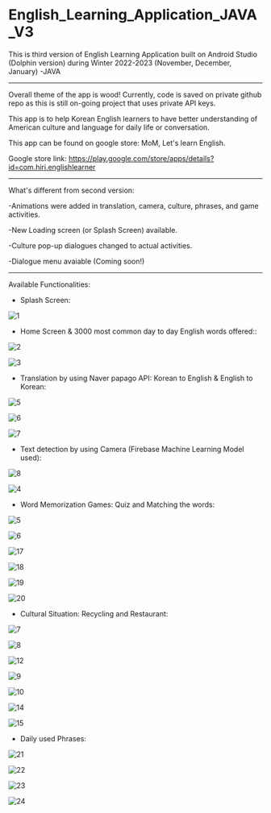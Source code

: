 # English_Learning_Application_JAVA_V3

This is third version of English Learning Application built on Android Studio (Dolphin version) during Winter 2022-2023 (November, December, January) -JAVA

------------------------------------------------------------------------------------------------------------

Overall theme of the app is wood! Currently, code is saved on private github repo as this is still on-going project that uses private API keys.

This app is to help Korean English learners to have better understanding of American culture and language for daily life or conversation.

This app can be found on google store: MoM, Let's learn English.

Google store link: https://play.google.com/store/apps/details?id=com.hiri.englishlearner

------------------------------------------------------------------------------------------------------------

What's different from second version:

-Animations were added in translation, camera, culture, phrases, and game activities.

-New Loading screen (or Splash Screen) available.

-Culture pop-up dialogues changed to actual activities. 

-Dialogue menu avaiable (Coming soon!)

------------------------------------------------------------------------------------------------------------

Available Functionalities:

- Splash Screen:

![1](https://user-images.githubusercontent.com/98497929/220538246-c15947e8-ac50-4513-b1ca-f38b7fff232c.JPG)

- Home Screen & 3000 most common day to day English words offered::

![2](https://user-images.githubusercontent.com/98497929/220538271-5a0b6417-be9a-457c-bb7a-81c9847ed4cf.JPG)

![3](https://user-images.githubusercontent.com/98497929/220538283-b9304dc8-b584-433e-92b5-423b0eb89f3b.JPG)

- Translation by using Naver papago API: Korean to English & English to Korean:

![5](https://user-images.githubusercontent.com/98497929/218026335-eb981cbf-3f04-4bbb-948a-389bdb3f0d74.JPG)

![6](https://user-images.githubusercontent.com/98497929/218026344-9eb463a7-8ae0-4bce-841b-d0feaf694954.JPG)

![7](https://user-images.githubusercontent.com/98497929/218026362-9eef7bad-49a1-4a6b-828a-3709b4985c96.JPG)

- Text detection by using Camera (Firebase Machine Learning Model used):

![8](https://user-images.githubusercontent.com/98497929/218026401-cd31eaeb-7e98-46f3-877c-6aa27adb61ab.JPG)

![4](https://user-images.githubusercontent.com/98497929/220538544-5da6ceed-1b9a-49b3-89ae-d9b604199501.JPG)

- Word Memorization Games: Quiz and Matching the words:

![5](https://user-images.githubusercontent.com/98497929/220538833-338d9355-bc40-4d1e-af98-9fcd897c88fe.JPG)

![6](https://user-images.githubusercontent.com/98497929/220538847-2a4a6359-81bb-4a0e-bf74-fbe711289182.JPG)

![17](https://user-images.githubusercontent.com/98497929/218026600-68a15524-a306-4832-a594-c7f921b57296.JPG)

![18](https://user-images.githubusercontent.com/98497929/218026619-e8a83f44-c88c-49f5-8152-0345de0a5e05.JPG)

![19](https://user-images.githubusercontent.com/98497929/218026635-155eff67-d17f-4178-b9bc-c24c13fd8367.JPG)

![20](https://user-images.githubusercontent.com/98497929/218026651-4490b03b-3493-4e64-81b6-473746cb8663.JPG)

- Cultural Situation: Recycling and Restaurant:

![7](https://user-images.githubusercontent.com/98497929/220539045-4d97eccc-bf3e-46b0-9275-bffb566f74c4.JPG)

![8](https://user-images.githubusercontent.com/98497929/220539065-80d89cae-022e-45a2-82c9-893c9d22d258.JPG)

![12](https://user-images.githubusercontent.com/98497929/218026463-471447a4-6525-4a49-b110-13b76f0201ae.JPG)

![9](https://user-images.githubusercontent.com/98497929/220539446-13b1ca19-1d1a-4157-a5e0-d7d7af72bf56.JPG)

![10](https://user-images.githubusercontent.com/98497929/220539474-b31c74c9-9379-4179-afb3-d6d7848050d1.JPG)

![14](https://user-images.githubusercontent.com/98497929/218026494-68fc9796-854e-4981-9707-8d1bd298d70f.JPG)

![15](https://user-images.githubusercontent.com/98497929/218026529-56211fde-303b-4d74-add8-296b06c9fabe.JPG)

- Daily used Phrases: 

![21](https://user-images.githubusercontent.com/98497929/218026692-e776c419-e6b1-4517-80d9-b958e511d313.JPG)

![22](https://user-images.githubusercontent.com/98497929/218026709-3aa22f8f-5da8-4d79-a764-3f781d0e87e6.JPG)

![23](https://user-images.githubusercontent.com/98497929/218026724-ce4ea1a6-3794-4ecf-9b0d-ac54ade59fc5.JPG)

![24](https://user-images.githubusercontent.com/98497929/218026736-4b9ad081-b292-4ec3-acf7-ea0686fa5574.JPG)
